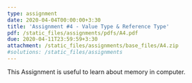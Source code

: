 ```yaml
---
type: assignment
date: 2020-04-04T00:00:00+3:30 
title: 'Assignment #4 - Value Type & Reference Type'
pdf: /static_files/assignments/pdfs/A4.pdf
due: 2020-04-11T23:59:59+3:30
attachment: /static_files/assignments/base_files/A4.zip
#solutions: /static_files/assignments
---
```

This Assignment is useful to learn about memory in computer.